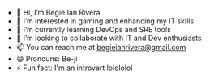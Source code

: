 - 👋 Hi, I’m Begie Ian Rivera
- 👀 I’m interested in gaming and enhancing my IT skills
- 🌱 I’m currently learning DevOps and SRE tools
- 💞️ I’m looking to collaborate with IT and Dev enthusiasts
- 📫 You can reach me at begieianrivera@gmail.com
- 😄 Pronouns: Be-ji
- ⚡ Fun fact: I'm an introvert lolololol

<!---
begieian/about-me is a ✨ special ✨ repository because its `README.md` (this file) appears on your GitHub profile.
You can click the Preview link to take a look at your changes.
--->
